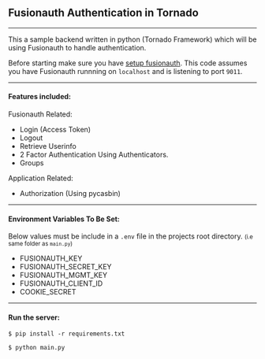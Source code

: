 ## Fusionauth Authentication in Tornado
- - -

This a sample backend written in python (Tornado Framework) which will be using Fusionauth to handle authentication.


Before starting make sure you have [setup fusionauth](https://fusionauth.io/docs/v1/tech/installation-guide/fusionauth-app/).
This code assumes you have Fusionauth runnning on `localhost` and is listening to port `9011`.
- - -

#### Features included:
Fusionauth Related:
* Login (Access Token)
* Logout
* Retrieve Userinfo
* 2 Factor Authentication Using Authenticators.
* Groups

Application Related:
* Authorization (Using pycasbin)
- - -

#### Environment Variables To Be Set:
Below values must be include in a `.env` file in the projects root directory. <small>(i.e same folder as `main.py`)</small>
* FUSIONAUTH_KEY
* FUSIONAUTH_SECRET_KEY
* FUSIONAUTH_MGMT_KEY
* FUSIONAUTH_CLIENT_ID
* COOKIE_SECRET

- - -
#### Run the server:
    $ pip install -r requirements.txt

    $ python main.py